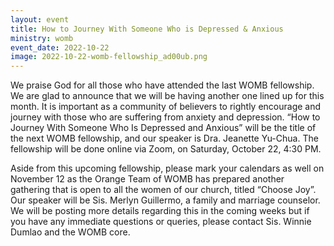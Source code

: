 ```yaml
---
layout: event
title: How to Journey With Someone Who is Depressed & Anxious
ministry: womb
event_date: 2022-10-22
image: 2022-10-22-womb-fellowship_ad00ub.png
---
```


We praise God for all those who have attended the last WOMB fellowship. We are glad to announce that we will be having another one lined up for this month. It is important as a community of believers to rightly encourage and journey with those who are suffering from anxiety and depression. “How to Journey With Someone Who Is Depressed and Anxious” will be the title of the next WOMB fellowship, and our speaker is Dra. Jeanette Yu-Chua. The fellowship will be done online via Zoom, on Saturday, October 22, 4:30 PM.

Aside from this upcoming fellowship, please mark your calendars as well on November 12 as the Orange Team of WOMB has prepared another gathering that is open to all the women of our church, titled “Choose Joy”. Our speaker will be Sis. Merlyn Guillermo, a family and marriage counselor. We will be posting more details regarding this in the coming weeks but if you have any immediate questions or queries, please contact Sis. Winnie Dumlao and the WOMB core.
 